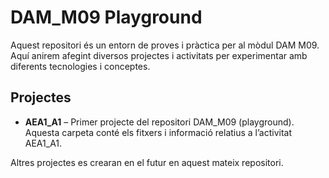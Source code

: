 # DAM_M09 Playground

Aquest repositori és un entorn de proves i pràctica per al mòdul DAM M09. Aquí anirem afegint diversos projectes i activitats per experimentar amb diferents tecnologies i conceptes.

## Projectes

- **AEA1_A1** – Primer projecte del repositori DAM_M09 (playground). Aquesta carpeta conté els fitxers i informació relatius a l’activitat AEA1_A1.

Altres projectes es crearan en el futur en aquest mateix repositori.
